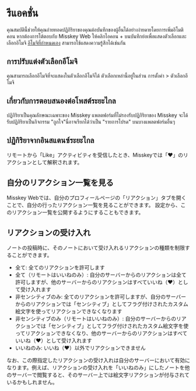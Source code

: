 # รีแอคชั่น

คุณสมบัตินี้ช่วยให้คุณถ่ายทอดปฏิกิริยาของคุณต่อบันทึกของผู้อื่นได้อย่างง่ายดายโดยการเพิ่มอิโมติคอน
หากต้องการโต้ตอบกับ Misskey Web ให้คลิกไอคอน + บนบันทึกย่อเพื่อแสดงตัวเลือกและเลือกอิโมจิ
[อีโมจิที่กำหนดเอง](./custom-emoji.md) สามารถใช้แสดงความรู้สึกได้เช่นกัน

## การปรับแต่งตัวเลือกอีโมจิ

คุณสามารถเลือกอีโมจิที่จะแสดงในตัวเลือกอีโมจิได้ ตัวเลือกเหล่านี้อยู่ในส่วน การตั้งค่า > ตัวเลือกอีโมจิ

## เกี่ยวกับการตอบสนองต่อโพสต์ระยะไกล

ปฏิกิริยาเป็นคุณลักษณะเฉพาะของ Misskey แพลตฟอร์มที่ไม่รองรับปฏิกิริยาของ Misskey จะได้รับปฏิกิริยาเป็นกิจกรรม "ถูกใจ"นี่อาจเรียกได้ว่าเป็น "รายการโปรด" บนบางแพลตฟอร์มอื่นๆ

## ปฏิกิริยาจากอินสแตนซ์ระยะไกล

リモートから「Like」アクティビティを受信したとき、Misskeyでは「❤」のリアクションとして解釈されます。

## 自分のリアクション一覧を見る

Misskey Webでは、自分のプロフィールページの「リアクション」タブを開くことで、自分の行ったリアクション一覧を見ることができます。
設定から、このリアクション一覧を公開するようにすることもできます。

## リアクションの受け入れ

ノートの投稿時に、そのノートにおいて受け入れるリアクションの種類を制限することができます。

- 全て: 全てのリアクションを許可します
- 全て（リモートはいいねのみ）: 自分のサーバーからのリアクションは全て許可しますが、他のサーバーからのリアクションはすべていいね（❤）として受け入れます
- 非センシティブのみ: 全てのリアクションを許可しますが、自分のサーバーからのリアクションでは「センシティブ」としてフラグ付けされたカスタム絵文字を使ってリアクションできなくなります
- 非センシティブのみ（リモートはいいねのみ）: 自分のサーバーからのリアクションでは「センシティブ」としてフラグ付けされたカスタム絵文字を使ってリアクションできなくなり、他のサーバーからのリアクションはすべていいね（❤）として受け入れます
- いいねのみ: いいね（❤）以外でリアクションできません

なお、この際指定したリアクションの受け入れは自分のサーバーにおいて有効になります。例えば、リアクションの受け入れを「いいねのみ」にしたノートを他のサーバーで閲覧すると、そのサーバー上では絵文字リアクションが付与されているかもしれません。
